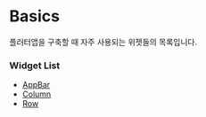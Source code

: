 # Basics

플러터앱을 구축할 때 자주 사용되는 위젯들의 목록입니다.

### Widget List

- [AppBar](https://github.com/okinawaa/flutter-widget-tutorial/blob/main/Basics/AppBar.md)
- [Column](https://github.com/okinawaa/flutter-widget-tutorial/blob/main/Basics/Column.md)
- [Row](https://github.com/okinawaa/flutter-widget-tutorial/blob/main/Basics/Row.md)
